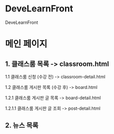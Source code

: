 # DeveLearnFront

DeveLearnFront

# 메인 페이지

## 1. 클래스룸 목록 -> classroom.html

1.1 클래스룸 신청 (수강 전) -> classroom-detail.html

1.2 클래스룸 게시판 목록 (수강 후) -> board.html

1.2.1 클래스룸 게시판 글 목록 -> board-detail.html

1.2.1.1 클래스룸 게시판 글 조회 -> post-detail.html

## 2. 뉴스 목록
